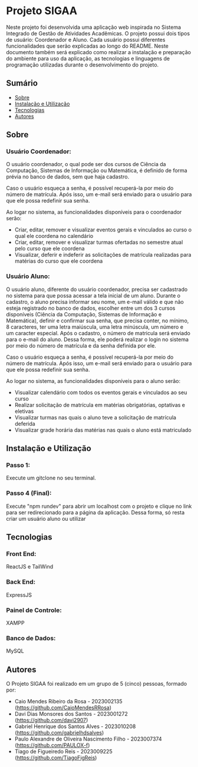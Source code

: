# Projeto SIGAA
Neste projeto foi desenvolvida uma aplicação web inspirada no Sistema Integrado de Gestão de Atividades Acadêmicas. O projeto possui dois tipos de usuário: Coordenador e Aluno.
Cada usuário possui diferentes funcionalidades que serão explicadas ao longo do README. Neste documento também será explicado como realizar a instalação e preparação do ambiente
para uso da aplicação, as tecnologias e linguagens de programação utilizadas durante o desenvolvimento do projeto.

## Sumário
- [Sobre](#sobre)
- [Instalação e Utilização](#instalacao-e-utilizacao)
- [Tecnologias](#tecnologias)
- [Autores](#autores)

## Sobre

### Usuário Coordenador:
O usuário coordenador, o qual pode ser dos cursos de Ciência da Computação, Sistemas de Informação ou Matemática, é definido de forma prévia no banco de dados, sem que haja cadastro.

Caso o usuário esqueça a senha, é possível recuperá-la por meio do número de matrícula. Após isso, um e-mail será enviado para o usuário para que ele possa redefinir sua senha.

Ao logar no sistema, as funcionalidades disponíveis para o coordenador serão:
- Criar, editar, remover e visualizar eventos gerais e vinculados ao curso o qual ele coordena no calendário
- Criar, editar, remover e visualizar turmas ofertadas no semestre atual pelo curso que ele coordena
- Visualizar, deferir e indeferir as solicitações de matrícula realizadas para matérias do curso que ele coordena

### Usuário Aluno:
O usuário aluno, diferente do usuário coordenador, precisa ser cadastrado no sistema para que possa acessar a tela inicial de um aluno. Durante o cadastro, o aluno precisa informar
seu nome, um e-mail válido e que não esteja registrado no banco de dados, escolher entre um dos 3 cursos disponíveis (Ciência da Computação, Sistemas de Informação e Matemática),
definir e confirmar sua senha, que precisa conter, no mínimo, 8 caracteres, ter uma letra maiúscula, uma letra minúscula, um número e um caracter especial. Após o cadastro, 
o número de matricula será enviado para o e-mail do aluno. Dessa forma, ele poderá realizar o login no sistema por meio do número de matrícula e da senha definida por ele.

Caso o usuário esqueça a senha, é possível recuperá-la por meio do número de matrícula. Após isso, um e-mail será enviado para o usuário para que ele possa redefinir sua senha.

Ao logar no sistema, as funcionalidades disponíveis para o aluno serão:
- Visualizar calendário com todos os eventos gerais e vinculados ao seu curso
- Realizar solicitação de matrícula em matérias obrigatórias, optativas e eletivas
- Visualizar turmas nas quais o aluno teve a solicitação de matrícula deferida
- Visualizar grade horária das matérias nas quais o aluno está matriculado

## Instalação e Utilização
### Passo 1:
Execute um gitclone no seu terminal.

### Passo 4 (Final):
Execute "npm rundev" para abrir um localhost com o projeto e clique no link para ser redirecionado para a página da aplicação. Dessa forma, só resta criar um usuário aluno ou
utilizar 

## Tecnologias
### Front End:
ReactJS e TailWind

### Back End:
ExpressJS

### Painel de Controle:
XAMPP

### Banco de Dados:
MySQL

## Autores
O Projeto SIGAA foi realizado em um grupo de 5 (cinco) pessoas, formado por:
- Caio Mendes Ribeiro da Rosa - 2023002135 (https://github.com/CaioMendesRRosa)
- Davi Dias Monsores dos Santos - 2023001272 (https://github.com/davi2907)
- Gabriel Henrique dos Santos Alves - 2023010208 (https://github.com/gabrielhdsalves)
- Paulo Alexandre de Oliveira Nascimento Filho - 2023007374 (https://github.com/PAULOX-f)
- Tiago de Figueiredo Reis - 2023009225 (https://github.com/TiagoFigReis)
